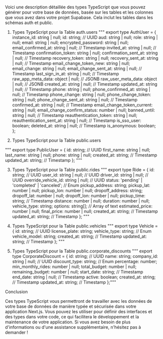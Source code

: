 Voici une description détaillée des types TypeScript que vous pouvez générer pour votre base de données, basée sur les tables et les colonnes que vous avez dans votre projet Supabase. Cela inclut les tables dans les schémas auth et public.

1. Types TypeScript pour la Table auth.users
"""
   export type AuthUser = {
    instance_id: string | null;
    id: string; // UUID
    aud: string | null;
    role: string | null;
    email: string | null;
    encrypted_password: string | null;
    email_confirmed_at: string | null; // Timestamp
    invited_at: string | null; // Timestamp
    confirmation_token: string | null;
    confirmation_sent_at: string | null; // Timestamp
    recovery_token: string | null;
    recovery_sent_at: string | null; // Timestamp
    email_change_token_new: string | null;
    email_change: string | null;
    email_change_sent_at: string | null; // Timestamp
    last_sign_in_at: string | null; // Timestamp
    raw_app_meta_data: object | null; // JSONB
    raw_user_meta_data: object | null; // JSONB
    created_at: string | null; // Timestamp
    updated_at: string | null; // Timestamp
    phone: string | null;
    phone_confirmed_at: string | null; // Timestamp
    phone_change: string | null;
    phone_change_token: string | null;
    phone_change_sent_at: string | null; // Timestamp
    confirmed_at: string | null; // Timestamp
    email_change_token_current: string | null;
    email_change_confirm_status: number | null;
    banned_until: string | null; // Timestamp
    reauthentication_token: string | null;
    reauthentication_sent_at: string | null; // Timestamp
    is_sso_user: boolean;
    deleted_at: string | null; // Timestamp
    is_anonymous: boolean;
};

2. Types TypeScript pour la Table public.users
   
"""
export type PublicUser = {
    id: string; // UUID
    first_name: string | null;
    last_name: string | null;
    phone: string | null;
    created_at: string; // Timestamp
    updated_at: string; // Timestamp
};
"""

3. Types TypeScript pour la Table public.rides
   """
   export type Ride = {
    id: string; // UUID
    user_id: string | null; // UUID
    driver_id: string | null; // UUID
    override_vehicle_id: string | null; // UUID
    status: 'pending' | 'completed' | 'canceled'; // Enum
    pickup_address: string;
    pickup_lat: number | null;
    pickup_lon: number | null;
    dropoff_address: string;
    dropoff_lat: number | null;
    dropoff_lon: number | null;
    pickup_time: string; // Timestamp
    distance: number | null;
    duration: number | null;
    vehicle_type: string;
    options: string[]; // Array of text
    estimated_price: number | null;
    final_price: number | null;
    created_at: string; // Timestamp
    updated_at: string; // Timestamp
};
   """

4. Types TypeScript pour la Table public.vehicles
   """
   export type Vehicle = {
    id: string; // UUID
    license_plate: string;
    vehicle_type: string; // Enum
    vehicle_model: string;
    created_at: string; // Timestamp
    updated_at: string; // Timestamp
};
"""

5. Types TypeScript pour la Table public.corporate_discounts
"""
export type CorporateDiscount = {
    id: string; // UUID
    name: string;
    company_id: string | null; // UUID
    discount_type: string; // Enum
    percentage: number;
    min_monthly_rides: number | null;
    total_budget: number | null;
    remaining_budget: number | null;
    start_date: string; // Timestamp
    end_date: string | null; // Timestamp
    active: boolean;
    created_at: string; // Timestamp
    updated_at: string; // Timestamp
};"""

Conclusion

Ces types TypeScript vous permettront de travailler avec les données de votre base de données de manière typée et sécurisée dans votre application Next.js. Vous pouvez les utiliser pour définir des interfaces et des types dans votre code, ce qui facilitera le développement et la maintenance de votre application. Si vous avez besoin de plus d'informations ou d'une assistance supplémentaire, n'hésitez pas à demander !
